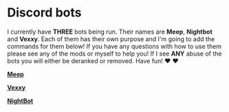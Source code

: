 # Discord bots

I currently have **THREE** bots being run.  Their names are **Meep**, **Nightbot** and **Vexxy**.  Each of them has their own purpose and I'm going to add the commands for them below!  If you have any questions with how to use them please see any of the mods or myself to help you!  If I see **ANY** abuse of the bots you will either be deranked or removed.  Have fun! :heart: :heart:

[**Meep**](meep.md)

[**Vexxy**](vexxy.md)

[**NightBot**](nightbot.md)
